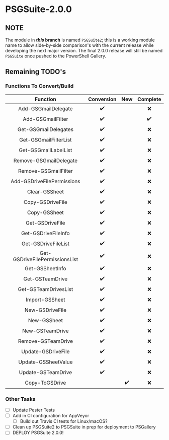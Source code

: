 # PSGSuite-2.0.0

## NOTE

The module in **_this_ branch** is named `PSGSuite2`; this is a working module name to allow side-by-side comparison's with the current release while developing the next major version. The final 2.0.0 release will still be named `PSGSuite` once pushed to the PowerShell Gallery.


## Remaining TODO's

### Functions To Convert/Build

| Function                       | Conversion | New   | Complete |
| :----------------------------: | :--------: | :---: | :------: |
| Add-GSGmailDelegate            | ✔️         |       | ❌       |
| Add-GSGmailFilter              | ✔️         |       | ✔️       |
| Get-GSGmailDelegates           | ✔️         |       | ❌       |
| Get-GSGmailFilterList          | ✔️         |       | ❌       |
| Get-GSGmailLabelList           | ✔️         |       | ❌       |
| Remove-GSGmailDelegate         | ✔️         |       | ❌       |
| Remove-GSGmailFilter           | ✔️         |       | ❌       |
| Add-GSDriveFilePermissions     | ✔️         |       | ❌       |
| Clear-GSSheet                  | ✔️         |       | ❌       |
| Copy-GSDriveFile               | ✔️         |       | ❌       |
| Copy-GSSheet                   | ✔️         |       | ❌       |
| Get-GSDriveFile                | ✔️         |       | ❌       |
| Get-GSDriveFileInfo            | ✔️         |       | ❌       |
| Get-GSDriveFileList            | ✔️         |       | ❌       |
| Get-GSDriveFilePermissionsList | ✔️         |       | ❌       |
| Get-GSSheetInfo                | ✔️         |       | ❌       |
| Get-GSTeamDrive                | ✔️         |       | ❌       |
| Get-GSTeamDrivesList           | ✔️         |       | ❌       |
| Import-GSSheet                 | ✔️         |       | ❌       |
| New-GSDriveFile                | ✔️         |       | ❌       |
| New-GSSheet                    | ✔️         |       | ❌       |
| New-GSTeamDrive                | ✔️         |       | ❌       |
| Remove-GSTeamDrive             | ✔️         |       | ❌       |
| Update-GSDriveFile             | ✔️         |       | ❌       |
| Update-GSSheetValue            | ✔️         |       | ❌       |
| Update-GSTeamDrive             | ✔️         |       | ❌       |
| Copy-ToGSDrive                 |            | ✔️    | ❌       |

### Other Tasks

- [ ] Update Pester Tests
- [ ] Add in CI configuration for AppVeyor
    - [ ] Build out Travis CI tests for Linux/macOS?
- [ ] Clean up PSGSuite2 to PSGSuite in prep for deployment to PSGallery
- [ ] DEPLOY PSGSuite 2.0.0!